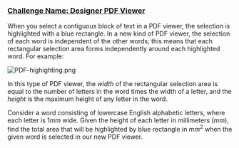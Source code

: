 ### [Challenge Name: Designer PDF Viewer](/challenges/designer-pdf-viewer)


When you select a contiguous block of text in a PDF viewer, the selection is highlighted with a blue rectangle. In a new kind of PDF viewer, the selection of each word is independent of the other words; this means that each rectangular selection area forms independently around each highlighted word. For example: 

![PDF-highighting.png](https://s3.amazonaws.com/hr-challenge-images/22869/1471640108-6c01750b16-PDF-highighting.png)

In this type of PDF viewer, the *width* of the rectangular selection area is equal to the number of letters in the word times the width of a letter, and the *height* is the maximum height of any letter in the word. 

Consider a word consisting of lowercase English alphabetic letters, where each letter is $1 mm$ wide. Given the height of each letter in millimeters ($mm$), find the total area that will be highlighted by blue rectangle in $mm^{2}$ when the given word is selected in our new PDF viewer.
